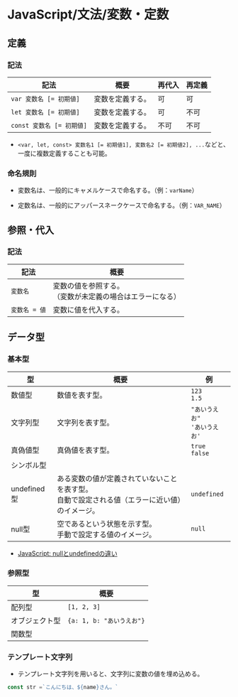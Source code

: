 # JavaScript/文法/変数・定数

## 定義

### 記法

| 記法                      | 概要             | 再代入 | 再定義 |
| ------------------------- | ---------------- | ------ | ------ |
| `var 変数名 [= 初期値]`   | 変数を定義する。 | 可     | 可     |
| `let 変数名 [= 初期値]`   | 変数を定義する。 | 可     | 不可   |
| `const 変数名 [= 初期値]` | 変数を定義する。 | 不可   | 不可   |

- `<var, let, const> 変数名1 [= 初期値1], 変数名2 [= 初期値2], ...`などと、一度に複数定義することも可能。

### 命名規則

- 変数名は、一般的にキャメルケースで命名する。（例：`varName`）

- 定数名は、一般的にアッパースネークケースで命名する。（例：`VAR_NAME`）

## 参照・代入

### 記法

| 記法          | 概要                                                         |
| ------------- | ------------------------------------------------------------ |
| `変数名`      | 変数の値を参照する。<br />（変数が未定義の場合はエラーになる） |
| `変数名 = 値` | 変数に値を代入する。                                         |

## データ型

### 基本型

| 型          | 概要                                                         | 例                                 |
| ----------- | ------------------------------------------------------------ | ---------------------------------- |
| 数値型      | 数値を表す型。                                               | `123`<br />`1.5`                   |
| 文字列型    | 文字列を表す型。                                             | `"あいうえお"`<br />`'あいうえお'` |
| 真偽値型    | 真偽値を表す型。                                             | `true`<br />`false`                |
| シンボル型  |                                                              |                                    |
| undefined型 | ある変数の値が定義されていないことを表す型。<br />自動で設定される値（エラーに近い値）のイメージ。 | `undefined`                        |
| null型      | 空であるという状態を示す型。<br />手動で設定する値のイメージ。 | `null`                             |

- [JavaScript: nullとundefinedの違い](https://javascript.step-learn.com/contents/J037-null-undefined.html)

### 参照型

| 型             | 概要                      |
| -------------- | ------------------------- |
| 配列型         | `[1, 2, 3]`               |
| オブジェクト型 | `{a: 1, b: "あいうえお"}` |
| 関数型         |                           |

### テンプレート文字列

- テンプレート文字列を用いると、文字列に変数の値を埋め込める。

```js
const str =`こんにちは、${name}さん。`
```
